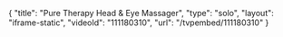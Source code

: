 {
    "title": "Pure Therapy Head &amp; Eye Massager",
    "type": "solo",
    "layout": "iframe-static",
    "videoId": "111180310",
    "url": "\/tvpembed\/111180310"
}